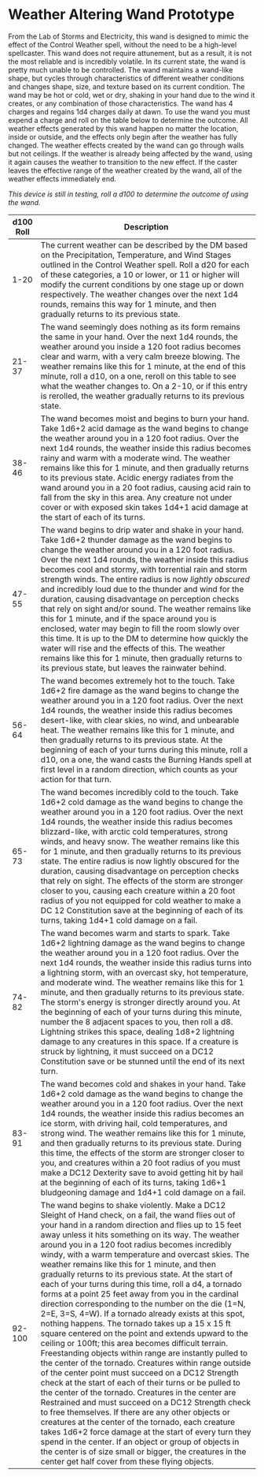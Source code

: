 # Weather Altering Wand Prototype

From the Lab of Storms and Electricity, this wand is designed to mimic the effect of the Control Weather spell, without the need to be a high-level spellcaster. This wand does not require attunement, but as a result, it is not the most reliable and is incredibly volatile. In its current state, the wand is pretty much unable to be controlled. The wand maintains a wand-like shape, but cycles through characteristics of different weather conditions and changes shape, size, and texture based on its current condition. The wand may be hot or cold, wet or dry, shaking in your hand due to the wind it creates, or any combination of those characteristics. The wand has 4 charges and regains 1d4 charges daily at dawn. To use the wand you must expend a charge and roll on the table below to determine the outcome. All weather effects generated by this wand happen no matter the location, inside or outside, and the effects only begin after the weather has fully changed. The weather effects created by the wand can go through walls but not ceilings. If the weather is already being affected by the wand, using it again causes the weather to transition to the new effect. If the caster leaves the effective range of the weather created by the wand, all of the weather effects immediately end.

*This device is still in testing, roll a d100 to determine the outcome of using the wand.*

| d100 Roll | Description |
|-----------|-------------|
| 1-20 | The current weather can be described by the DM based on the Precipitation, Temperature, and Wind Stages outlined in the Control Weather spell. Roll a d20 for each of these categories, a 10 or lower, or 11 or higher will modify the current conditions by one stage up or down respectively. The weather changes over the next 1d4 rounds, remains this way for 1 minute, and then gradually returns to its previous state. |
| 21-37 | The wand seemingly does nothing as its form remains the same in your hand. Over the next 1d4 rounds, the weather around you inside a 120 foot radius becomes clear and warm, with a very calm breeze blowing. The weather remains like this for 1 minute, at the end of this minute, roll a d10, on a one, reroll on this table to see what the weather changes to. On a 2-10, or if this entry is rerolled, the weather gradually returns to its previous state. |
| 38-46 | The wand becomes moist and begins to burn your hand. Take 1d6+2 acid damage as the wand begins to change the weather around you in a 120 foot radius. Over the next 1d4 rounds, the weather inside this radius becomes rainy and warm with a moderate wind. The weather remains like this for 1 minute, and then gradually returns to its previous state. Acidic energy radiates from the wand around you in a 20 foot radius, causing acid rain to fall from the sky in this area. Any creature not under cover or with exposed skin takes 1d4+1 acid damage at the start of each of its turns. |
| 47-55 | The wand begins to drip water and shake in your hand. Take 1d6+2 thunder damage as the wand begins to change the weather around you in a 120 foot radius. Over the next 1d4 rounds, the weather inside this radius becomes cool and stormy, with torrential rain and storm strength winds. The entire radius is now _lightly obscured_ and incredibly loud due to the thunder and wind for the duration, causing disadvantage on perception checks that rely on sight and/or sound. The weather remains like this for 1 minute, and if the space around you is enclosed, water may begin to fill the room slowly over this time. It is up to the DM to determine how quickly the water will rise and the effects of this. The weather remains like this for 1 minute, then gradually returns to its previous state, but leaves the rainwater behind. |
| 56-64 | The wand becomes extremely hot to the touch. Take 1d6+2 fire damage as the wand begins to change the weather around you in a 120 foot radius. Over the next 1d4 rounds, the weather inside this radius becomes desert-like, with clear skies, no wind, and unbearable heat. The weather remains like this for 1 minute, and then gradually returns to its previous state. At the beginning of each of your turns during this minute, roll a d10, on a one, the wand casts the Burning Hands spell at first level in a random direction, which counts as your action for that turn. |
| 65-73 | The wand becomes incredibly cold to the touch. Take 1d6+2 cold damage as the wand begins to change the weather around you in a 120 foot radius. Over the next 1d4 rounds, the weather inside this radius becomes blizzard-like, with arctic cold temperatures, strong winds, and heavy snow. The weather remains like this for 1 minute, and then gradually returns to its previous state. The entire radius is now lightly obscured for the duration, causing disadvantage on perception checks that rely on sight. The effects of the storm are stronger closer to you, causing each creature within a 20 foot radius of you not equipped for cold weather to make a DC 12 Constitution save at the beginning of each of its turns, taking 1d4+1 cold damage on a fail. |
| 74-82 | The wand becomes warm and starts to spark. Take 1d6+2 lightning damage as the wand begins to change the weather around you in a 120 foot radius. Over the next 1d4 rounds, the weather inside this radius turns into a lightning storm, with an overcast sky, hot temperature, and moderate wind. The weather remains like this for 1 minute, and then gradually returns to its previous state. The storm's energy is stronger directly around you. At the beginning of each of your turns during this minute, number the 8 adjacent spaces to you, then roll a d8. Lightning strikes this space, dealing 1d8+2 lightning damage to any creatures in this space. If a creature is struck by lightning, it must succeed on a DC12 Constitution save or be stunned until the end of its next turn. |
| 83-91 | The wand becomes cold and shakes in your hand. Take 1d6+2 cold damage as the wand begins to change the weather around you in a 120 foot radius. Over the next 1d4 rounds, the weather inside this radius becomes an ice storm, with driving hail, cold temperatures, and strong wind. The weather remains like this for 1 minute, and then gradually returns to its previous state. During this time, the effects of the storm are stronger closer to you, and creatures within a 20 foot radius of you must make a DC12 Dexterity save to avoid getting hit by hail at the beginning of each of its turns, taking 1d6+1 bludgeoning damage and 1d4+1 cold damage on a fail. |
| 92-100 | The wand begins to shake violently. Make a DC12 Sleight of Hand check, on a fail, the wand flies out of your hand in a random direction and flies up to 15 feet away unless it hits something on its way. The weather around you in a 120 foot radius becomes incredibly windy, with a warm temperature and overcast skies. The weather remains like this for 1 minute, and then gradually returns to its previous state. At the start of each of your turns during this time, roll a d4, a tornado forms at a point 25 feet away from you in the cardinal direction corresponding to the number on the die (1=N, 2=E, 3=S, 4=W). If a tornado already exists at this spot, nothing happens. The tornado takes up a 15 x 15 ft square centered on the point and extends upward to the ceiling or 100ft; this area becomes difficult terrain. Freestanding objects within range are instantly pulled to the center of the tornado. Creatures within range outside of the center point must succeed on a DC12 Strength check at the start of each of their turns or be pulled to the center of the tornado. Creatures in the center are Restrained and must succeed on a DC12 Strength check to free themselves. If there are any other objects or creatures at the center of the tornado, each creature takes 1d6+2 force damage at the start of every turn they spend in the center. If an object or group of objects in the center is of size small or bigger, the creatures in the center get half cover from these flying objects. |
